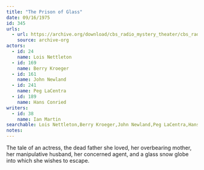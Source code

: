 ```yaml
---
title: "The Prison of Glass"
date: 09/16/1975
id: 345
urls: 
  - url: https://archive.org/download/cbs_radio_mystery_theater/cbs_radio_mystery_theater-0301-0350.zip/cbs_radio_mystery_theater-0301-0350%2Fcbsrmt_0345_the_prison_of_glass.mp3
    source: archive-org
actors:  
  - id: 24
    name: Lois Nettleton  
  - id: 169
    name: Berry Kroeger  
  - id: 161
    name: John Newland  
  - id: 241
    name: Peg LaCentra  
  - id: 189
    name: Hans Conried
writers:  
  - id: 38
    name: Ian Martin
searchable: Lois Nettleton,Berry Kroeger,John Newland,Peg LaCentra,Hans Conried Ian Martin
notes:  
---
```

The tale of an actress, the dead father she loved, her overbearing mother, her manipulative husband, her concerned agent, and a glass snow globe into which she wishes to escape.
